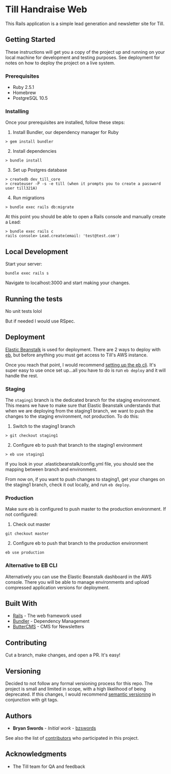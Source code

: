 # Till Handraise Web

This Rails application is a simple lead generation and newsletter site for Till.

## Getting Started

These instructions will get you a copy of the project up and running on your local machine for development and testing purposes. See deployment for notes on how to deploy the project on a live system.

### Prerequisites

* Ruby 2.5.1
* Homebrew
* PostgreSQL 10.5

### Installing

Once your prerequisites are installed, follow these steps:

1) Install Bundler, our dependency manager for Ruby

```
> gem install bundler
```

2) Install dependencies

```
> bundle install
```

3) Set up Postgres database

```
> createdb dev_till_core
> createuser -P -s -e till (when it prompts you to create a password user till321A)
```

4) Run migrations

```
> bundle exec rails db:migrate
```

At this point you should be able to open a Rails console and manually create a Lead:

```
> bundle exec rails c
rails console> Lead.create(email: 'test@test.com')
```

## Local Development

Start your server:

```
bundle exec rails s
```

Navigate to localhost:3000 and start making your changes.

## Running the tests

No unit tests lolol

But if needed I would use RSpec.

## Deployment

[Elastic Beanstalk](https://docs.aws.amazon.com/elasticbeanstalk/latest/dg/Welcome.html) is used for deployment. There are 2 ways to deploy with [eb](https://docs.aws.amazon.com/elasticbeanstalk/latest/dg/GettingStarted.html), but before anything you must get access to Till's AWS instance.

Once you reach that point, I would recommend [setting up the eb cli](https://docs.aws.amazon.com/elasticbeanstalk/latest/dg/eb-cli3-install.html). It's super easy to use once set up...all you have to do is run `eb deploy` and it will handle the rest.

### Staging

The `staging1` branch is the dedicated branch for the staging environment. This means we have to make sure that Elastic Beanstalk understands that when we are deploying from the staging1 branch, we want to push the changes to the staging environment, not production. To do this:

1) Switch to the staging1 branch

```
> git checkout staging1
```

2) Configure eb to push that branch to the staging1 environment

```
> eb use staging1
```

If you look in your .elasticbeanstalk/config.yml file, you should see the mapping between branch and environment.

From now on, if you want to push changes to staging1, get your changes on the staging1 branch, check it out locally, and run `eb deploy`.

### Production

Make sure eb is configured to push master to the production environment. If not configured:

1) Check out master

```
git checkout master
```

2) Configure eb to push that branch to the production environment

```
eb use production
```

### Alternative to EB CLI

Alternatively you can use the Elastic Beanstalk dashboard in the AWS console. There you will be able to manage environments and upload compressed application versions for deployment.

## Built With

* [Rails](https://rubyonrails.org/) - The web framework used
* [Bundler](https://bundler.io/) - Dependency Management
* [ButterCMS](https://buttercms.com/) - CMS for Newsletters

## Contributing

Cut a branch, make changes, and open a PR. It's easy!

## Versioning

Decided to not follow any formal versioning process for this repo. The project is small and limited in scope, with a high likelihood of being deprecated. If this changes, I would recommend [semantic versioning](http://semver.org/) in conjunction with git tags.

## Authors

* **Bryan Swords** - *Initial work* - [bzswords](https://github.com/bzswords)

See also the list of [contributors](https://github.com/your/project/contributors) who participated in this project.

## Acknowledgments

* The Till team for QA and feedback
